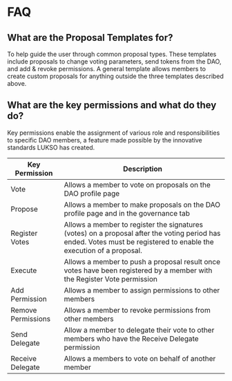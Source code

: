 # FAQ

## What are the Proposal Templates for? 
To help guide the user through common proposal types. These templates include proposals to change voting parameters, send tokens from the DAO, and add & revoke permissions. A general template allows members to create custom proposals for anything outside the three templates described above.

## What are the key permissions and what do they do?
Key permissions enable the assignment of various role and responsibilities to specific DAO members, a feature made possible by the innovative standards LUKSO has created.

Key Permission  |Description  |
|---------|---------|
|Vote | Allows a member to vote on proposals on the DAO profile page     |
|Propose | Allows a member to make proposals on the DAO profile page and in the governance tab       |
|Register Votes | Allows a member to register the signatures (votes) on a proposal after the voting period has ended. Votes must be registered to enable the execution of a proposal.    |
|Execute | Allows a member to push a proposal result once votes have been registered by a member with the Register Vote permission|
|Add Permission | Allows a member to assign permissions to other members         |
|Remove Permissions | Allows a member to revoke permissions from other members         |
|Send Delegate | Allow a member to delegate their vote to other members who have the Receive Delegate permission         |
|Receive Delegate   |Allows a members to vote on behalf of another member         |